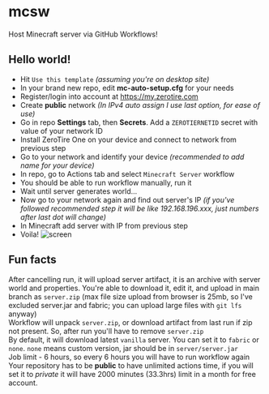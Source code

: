 # mcsw

Host Minecraft server via GitHub Workflows!

## Hello world!

* Hit `Use this template` *(assuming you're on desktop site)*
* In your brand new repo, edit **mc-auto-setup.cfg** for your needs
* Register/login into account at https://my.zerotire.com
* Create **public** network *(In IPv4 auto assign I use last option, for ease of use)*
* Go in repo **Settings** tab, then **Secrets**. Add a `ZEROTIERNETID` secret with value of your network ID
* Install ZeroTire One on your device and connect to network from previous step
* Go to your network and identify your device *(recommended to add name for your device)*
* In repo, go to Actions tab and select `Minecraft Server` workflow
* You should be able to run workflow manually, run it
* Wait until server generates world...
* Now go to your network again and find out server's IP *(if you've followed recommended step it will be like 192.168.196.xxx, just numbers after last dot will change)*
* In Minecraft add server with IP from previous step
* Voila!
![screen](https://github.com/Google61/mc-server-workflow/raw/main/screen.png)

## Fun facts

After cancelling run, it will upload server artifact, it is an archive with server world and properties. You're able to download it, edit it, and upload in main branch as `server.zip` (max file size upload from browser is 25mb, so I've excluded server.jar and fabric; you can upload large files with `git lfs` anyway)    
Workflow will unpack `server.zip`, or download artifact from last run if zip not present. So, after run you'll have to remove `server.zip`    
By default, it will download latest `vanilla` server. You can set it to `fabric` or `none`. `none` means custom version, jar should be in `server/server.jar`    
Job limit - 6 hours, so every 6 hours you will have to run workflow again    
Your repository has to be **public** to have unlimited actions time, if you will set it to *private* it will have 2000 minutes (33.3hrs) limit in a month for free account.
